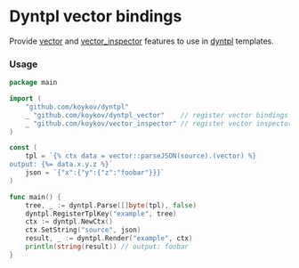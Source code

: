 # Dyntpl vector bindings

Provide [vector](https://github.com/koykov/vector) and [vector_inspector](https://github.com/koykov/vector_inspector)
features to use in [dyntpl](https://github.com/koykov/dyntpl) templates.

### Usage

```go
package main

import (
	"github.com/koykov/dyntpl"
	_ "github.com/koykov/dyntpl_vector"    // register vector bindings
	_ "github.com/koykov/vector_inspector" // register vector inspector
)

const (
	tpl = `{% ctx data = vector::parseJSON(source).(vector) %}
output: {%= data.x.y.z %}`
	json = `{"x":{"y":{"z":"foobar"}}}`
)

func main() {
	tree, _ := dyntpl.Parse([]byte(tpl), false)
	dyntpl.RegisterTplKey("example", tree)
	ctx := dyntpl.NewCtx()
	ctx.SetString("source", json)
	result, _ := dyntpl.Render("example", ctx)
	println(string(result)) // output: foobar
}
```

